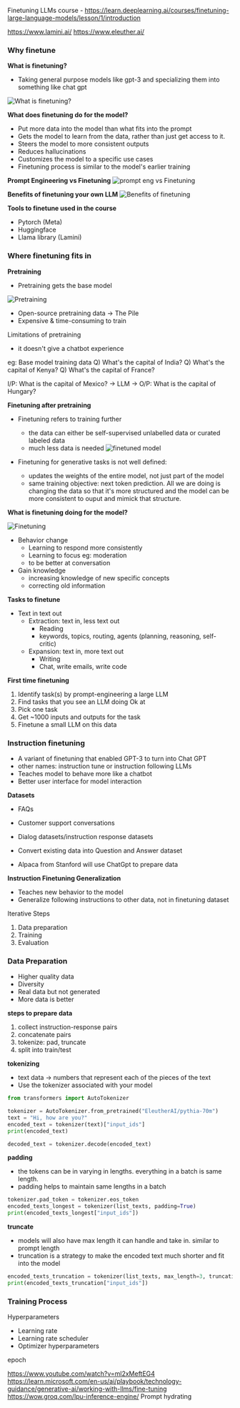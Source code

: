Finetuning LLMs course - https://learn.deeplearning.ai/courses/finetuning-large-language-models/lesson/1/introduction

https://www.lamini.ai/
https://www.eleuther.ai/

### Why finetune

**What is finetuning?**

- Taking general purpose models like gpt-3 and specializing them into something
  like chat gpt

![What is finetuning?](./finetuning.png)

**What does finetuning do for the model?**

- Put more data into the model than what fits into the prompt
- Gets the model to learn from the data, rather than just get access to it.
- Steers the model to more consistent outputs
- Reduces hallucinations
- Customizes the model to a specific use cases
- Finetuning process is similar to the model's earlier training

**Prompt Engineering vs Finetuning**
![prompt eng vs Finetuning](./prompteng_finetuning.png)

**Benefits of finetuning your own LLM**
![Benefits of finetuning](./benefits_finetuning.png)

**Tools to finetune used in the course**

- Pytorch (Meta)
- Huggingface
- Llama library (Lamini)

### Where finetuning fits in

**Pretraining**

- Pretraining gets the base model

![Pretraining](./pretraining.png)

- Open-source pretraining data -> The Pile
- Expensive & time-consuming to train

Limitations of pretraining

- it doesn't give a chatbot experience

eg: Base model training data
Q) What's the capital of India?
Q) What's the capital of Kenya?
Q) What's the capital of France?

I/P: What is the capital of Mexico? -> LLM -> O/P: What is the capital of Hungary?

**Finetuning after pretraining**

- Finetuning refers to training further

  - the data can either be self-supervised unlabelled data or curated labeled data
  - much less data is needed
    ![finetuned model](./finetuned_model.png)

- Finetuning for generative tasks is not well defined:
  - updates the weights of the entire model, not just part of the model
  - same training objective: next token prediction. All we are doing is changing
    the data so that it's more structured and the model can be more consistent to ouput
    and mimick that structure.

**What is finetuning doing for the model?**

![Finetuning](./changes.png)

- Behavior change
  - Learning to respond more consistently
  - Learning to focus eg: moderation
  - to be better at conversation
- Gain knowledge
  - increasing knowledge of new specific concepts
  - correcting old information

**Tasks to finetune**

- Text in text out
  - Extraction: text in, less text out
    - Reading
    - keywords, topics, routing, agents (planning, reasoning, self-critic)
  - Expansion: text in, more text out
    - Writing
    - Chat, write emails, write code

**First time finetuning**

1. Identify task(s) by prompt-engineering a large LLM
2. Find tasks that you see an LLM doing Ok at
3. Pick one task
4. Get ~1000 inputs and outputs for the task
5. Finetune a small LLM on this data

### Instruction finetuning

- A variant of finetuning that enabled GPT-3 to turn into Chat GPT
- other names: instruction tune or instruction following LLMs
- Teaches model to behave more like a chatbot
- Better user interface for model interaction

**Datasets**

- FAQs
- Customer support conversations
- Dialog datasets/instruction response datasets
- Convert existing data into Question and Answer dataset

- Alpaca from Stanford will use ChatGpt to prepare data

**Instruction Finetuning Generalization**

- Teaches new behavior to the model
- Generalize following instructions to other data, not in finetuning dataset

Iterative Steps

1. Data preparation
2. Training
3. Evaluation

### Data Preparation

- Higher quality data
- Diversity
- Real data but not generated
- More data is better

**steps to prepare data**

1. collect instruction-response pairs
2. concatenate pairs
3. tokenize: pad, truncate
4. split into train/test

**tokenizing**

- text data -> numbers that represent each of the pieces of the text
- Use the tokenizer associated with your model

```python
from transformers import AutoTokenizer

tokenizer = AutoTokenizer.from_pretrained("EleutherAI/pythia-70m")
text = "Hi, how are you?"
encoded_text = tokenizer(text)["input_ids"]
print(encoded_text)

decoded_text = tokenizer.decode(encoded_text)

```

**padding**

- the tokens can be in varying in lengths. everything in a batch is same length.
- padding helps to maintain same lengths in a batch

```python
tokenizer.pad_token = tokenizer.eos_token
encoded_texts_longest = tokenizer(list_texts, padding=True)
print(encoded_texts_longest["input_ids"])
```

**truncate**

- models will also have max length it can handle and take in. similar to prompt length
- truncation is a strategy to make the encoded text much shorter and fit into the model

```python
encoded_texts_truncation = tokenizer(list_texts, max_length=3, truncation=True)
print(encoded_texts_truncation["input_ids"])
```

### Training Process

Hyperparameters

- Learning rate
- Learning rate scheduler
- Optimizer hyperparameters

epoch

https://www.youtube.com/watch?v=ml2xMeftEG4
https://learn.microsoft.com/en-us/ai/playbook/technology-guidance/generative-ai/working-with-llms/fine-tuning
https://wow.groq.com/lpu-inference-engine/
Prompt hydrating
